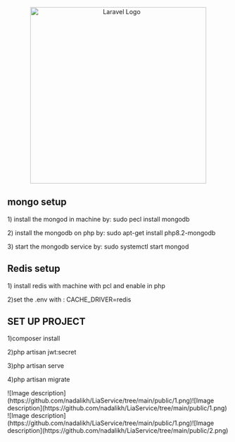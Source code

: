 <p align="center"><a href="https://laravel.com" target="_blank"><img src="https://raw.githubusercontent.com/laravel/art/master/logo-lockup/5%20SVG/2%20CMYK/1%20Full%20Color/laravel-logolockup-cmyk-red.svg" width="400" alt="Laravel Logo"></a></p>
<h2>
mongo setup
</h2>
<p align="left">
1) install the mongod in machine by:
sudo pecl install mongodb
</p>
<p>
2) install the mongodb on php by: sudo apt-get install php8.2-mongodb
</p>
<p>
3) start the mongodb service by: sudo systemctl start mongod
</p>

<h2>
Redis setup</h2>
<p>
1) install redis with machine with pcl and enable in php</p>
<p>
2)set the .env with : CACHE_DRIVER=redis
</p>

<h2>
SET UP PROJECT
</h2>
<p>1)composer install
</p>
<p>
2)php artisan jwt:secret
</p>
<p>
3)php artisan serve
</p>
<p>
4)php artisan migrate</p>
![Image description](https://github.com/nadalikh/LiaService/tree/main/public/1.png)![Image description](https://github.com/nadalikh/LiaService/tree/main/public/1.png)
![Image description](https://github.com/nadalikh/LiaService/tree/main/public/1.png)![Image description](https://github.com/nadalikh/LiaService/tree/main/public/2.png)
